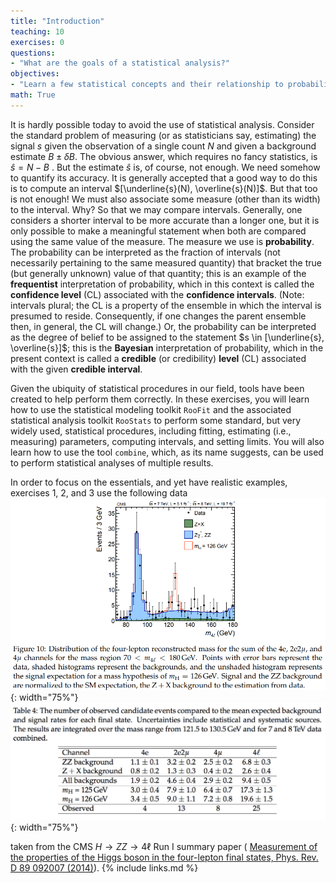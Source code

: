 ```yaml
---
title: "Introduction"
teaching: 10
exercises: 0
questions:
- "What are the goals of a statistical analysis?"
objectives:
- "Learn a few statistical concepts and their relationship to probability."
math: True
---
```


<!--add keypoints:
- "First key point. Brief Answer to questions."
to header -->
It is hardly possible today to avoid the use of statistical analysis. Consider the standard problem of measuring (or as statisticians say, estimating) the signal $s$ given the observation of a single count $N$ and given a background estimate $B\pm \delta B$. The obvious answer, which requires no fancy statistics, is $\hat s = N−B$ . But the estimate $\hat s$ is, of course, not enough. We need somehow to quantify its accuracy. It is generally accepted that a good way to do this is to compute an interval $[\underline{s}(N), \overline{s}(N)]$. But that too is not enough! We must also associate some measure (other than its width) to the interval. Why? So that we may compare intervals. Generally, one considers a shorter interval to be more accurate than a longer one, but it is only possible to make a meaningful statement when both are compared using the same value of the measure. The measure we use is **probability**. The probability can be interpreted as the fraction of intervals (not necessarily pertaining to the same measured quantity) that bracket the true (but generally unknown) value of that quantity; this is an example of the **frequentist** interpretation of probability, which in this context is called the **confidence level** (CL) associated with the **confidence intervals**. (Note: intervals plural; the CL is a property of the ensemble in which the interval is presumed to reside. Consequently, if one changes the parent ensemble then, in general, the CL will change.) Or, the probability can be interpreted as the degree of belief to be assigned to the statement $s \in [\underline{s}, \overline{s}]$; this is the **Bayesian** interpretation of probability, which in the present context is called a **credible** (or credibility) **level** (CL) associated with the given **credible interval**.

Given the ubiquity of statistical procedures in our field, tools have been created to help perform them correctly. In these exercises, you will learn how to use the statistical modeling toolkit `RooFit` and the associated statistical analysis toolkit `RooStats` to perform some standard, but very widely used, statistical procedures, including fitting, estimating (i.e., measuring) parameters, computing intervals, and setting limits. You will also learn how to use the tool `combine`, which, as its name suggests, can be used to perform statistical analyses of multiple results.

In order to focus on the essentials, and yet have realistic examples, exercises 1, 2, and 3 use the following data
![HZZ4LFigure](../fig/HZZ4LFigure.png){: width="75%"}
![HZZ4LTable](../fig/HZZ4LTable.png){: width="75%"} 

taken from the CMS $H \to ZZ \to 4\ell$ Run I summary paper ( [Measurement of the properties of the Higgs boson in the four-lepton final states, Phys. Rev. D 89 092007 (2014)](https://journals.aps.org/prd/pdf/10.1103/PhysRevD.89.092007)).
{% include links.md %}

<!-- <p style="height:100px"></p> -->
